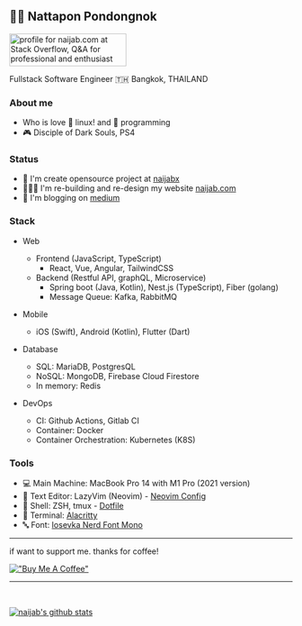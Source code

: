 ## 🧔🏻 Nattapon Pondongnok

<a href="https://stackoverflow.com/users/7575602/naijab-com"><img src="https://stackoverflow.com/users/flair/7575602.png?theme=dark" width="208" height="58" alt="profile for naijab.com at Stack Overflow, Q&amp;A for professional and enthusiast programmers" title="profile for naijab.com at Stack Overflow, Q&amp;A for professional and enthusiast programmers"></a>

Fullstack Software Engineer
🇹🇭 Bangkok, THAILAND

### About me
- Who is love 🐧 linux! and 🤖 programming
- 🎮 Disciple of Dark Souls, PS4

### Status
- 📌 I'm create opensource project at [naijabx](https://github.com/naijabx)
- 🧑🏻‍💻 I'm re-building and re-design my website [naijab.com](https://naijab.com)
- 📝 I'm blogging on [medium](https://medium.com/@naijab) 

### Stack
- Web
  - Frontend (JavaScript, TypeScript)
    - React, Vue, Angular, TailwindCSS
  - Backend (Restful API, graphQL, Microservice)
    - Spring boot (Java, Kotlin), Nest.js (TypeScript), Fiber (golang)
    - Message Queue: Kafka, RabbitMQ

- Mobile 
  - iOS (Swift), Android (Kotlin), Flutter (Dart)

- Database
  - SQL: MariaDB, PostgresQL
  - NoSQL: MongoDB, Firebase Cloud Firestore
  - In memory: Redis
    
- DevOps
  - CI: Github Actions, Gitlab CI
  - Container: Docker
  - Container Orchestration: Kubernetes (K8S)

### Tools
- 💻 Main Machine:  MacBook Pro 14 with M1 Pro (2021 version)
- 📝 Text Editor: LazyVim (Neovim) - [Neovim Config](https://github.com/naijab/lazyvim-config)
- 🚥 Shell: ZSH, tmux - [Dotfile](https://github.com/naijab/dot_file)
- 🚏 Terminal: [Alacritty](https://github.com/alacritty/alacritty)
- 🔤 Font: [Iosevka Nerd Font Mono](https://github.com/ryanoasis/nerd-fonts/tree/master/patched-fonts/Iosevka)

---

if want to support me. thanks for coffee!

 [!["Buy Me A Coffee"](https://www.buymeacoffee.com/assets/img/custom_images/orange_img.png)](https://www.buymeacoffee.com/naijab)

---

</br>

  [![naijab's github stats](https://github-readme-stats.vercel.app/api?username=naijab&show_icons=true&theme=radical)](https://github.com/naijab)
